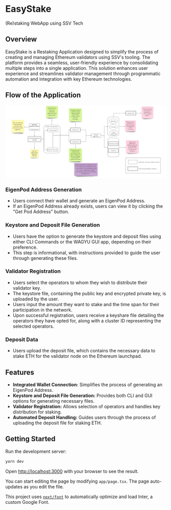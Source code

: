 # EasyStake
(Re)staking WebApp using SSV Tech

## Overview
EasyStake is a Restaking Application designed to simplify the process of creating and managing Ethereum validators using SSV's tooling. The platform provides a seamless, user-friendly experience by consolidating multiple steps into a single application. This solution enhances user experience and streamlines validator management through programmatic automation and integration with key Ethereum technologies.

## Flow of the Application
![](./diagrams/EasyStake.jpg)

### EigenPod Address Generation

- Users connect their wallet and generate an EigenPod Address.
- If an EigenPod Address already exists, users can view it by clicking the "Get Pod Address" button.

### Keystore and Deposit File Generation

- Users have the option to generate the keystore and deposit files using either CLI Commands or the WAGYU GUI app, depending on their preference.
- This step is informational, with instructions provided to guide the user through generating these files.

### Validator Registration

- Users select the operators to whom they wish to distribute their validator key.
- The keystore file, containing the public key and encrypted private key, is uploaded by the user.
- Users input the amount they want to stake and the time span for their participation in the network.
- Upon successful registration, users receive a keyshare file detailing the operators they have opted for, along with a cluster ID representing the selected operators.

### Deposit Data

- Users upload the deposit file, which contains the necessary data to stake ETH for the validator node on the Ethereum launchpad.

## Features

- **Integrated Wallet Connection:** Simplifies the process of generating an EigenPod Address.
- **Keystore and Deposit File Generation:** Provides both CLI and GUI options for generating necessary files.
- **Validator Registration:** Allows selection of operators and handles key distribution for staking.
- **Automated Deposit Handling:** Guides users through the process of uploading the deposit file for staking ETH.

## Getting Started

Run the development server:

```bash
yarn dev
```

Open [http://localhost:3000](http://localhost:3000) with your browser to see the result.

You can start editing the page by modifying `app/page.tsx`. The page auto-updates as you edit the file.

This project uses [`next/font`](https://nextjs.org/docs/basic-features/font-optimization) to automatically optimize and load Inter, a custom Google Font.
